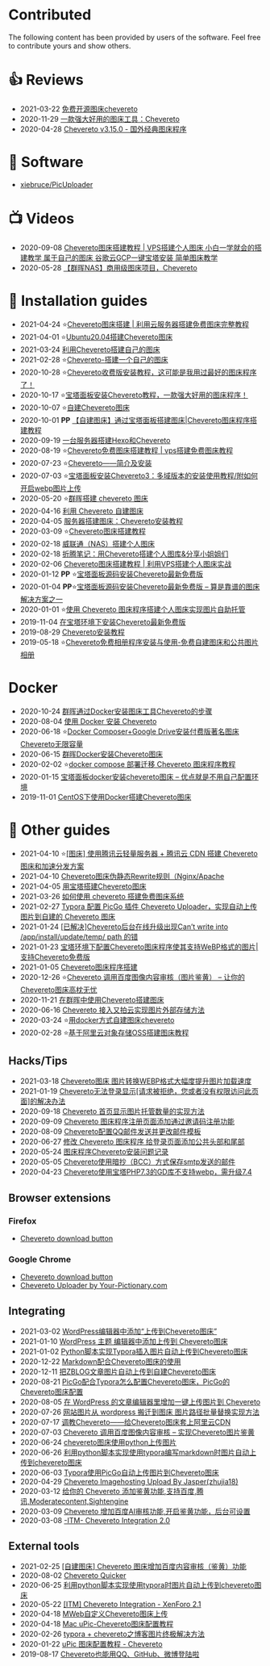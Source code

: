 # Contributed

The following content has been provided by users of the software. Feel free to contribute yours and show others.

# 👍 Reviews

- 2021-03-22 [免费开源图床chevereto](https://www.nginxisok.com/website/chevereto.html)
- 2020-11-29 [一款强大好用的图床工具：Chevereto](https://www.xinac.net/9036.html)
- 2020-04-28 [Chevereto v3.15.0 - 国外经典图床程序](https://www.321002.com/563.html)


# 💽 Software

- [xiebruce/PicUploader](https://gitee.com/xiebruce/PicUploader/)

# 📺 Videos

- 2020-09-08 [Chevereto图床搭建教程 | VPS搭建个人图床 小白一学就会的搭建教学 属于自己的图床 谷歌云GCP一键宝塔安装 简单图床教学](https://www.youtube.com/watch?v=QLa9VC1r94A)
- 2020-05-28 [【群晖NAS】商用级图床项目，Chevereto](https://www.youtube.com/watch?v=h26LpCaBXiY)

# 📘 Installation guides

- 2021-04-24 ⭐[Chevereto图床搭建 | 利用云服务器搭建免费图床完整教程](https://blog.csdn.net/JunyouYH/article/details/116092326)
- 2021-04-01 ⭐[Ubuntu20.04搭建Chevereto图床](https://www.cherishspring.cn/archives/chevereto.html)
- 2021-03-24 [利用Chevereto搭建自己的图床](https://zhuanlan.zhihu.com/p/359545072)
- 2021-02-28 ⭐[Chevereto-搭建一个自己的图床](https://blog.csdn.net/qq_44022113/article/details/114239677)
- 2020-10-28 ⭐[Chevereto收费版安装教程，这可能是我用过最好的图床程序了！](https://www.shejibiji.com/archives/4672)
- 2020-10-17 ⭐[宝塔面板安装Chevereto教程，一款强大好用的图床程序！](https://www.feiyubk.com/archives/29.html)
- 2020-10-07 ⭐[自建Chevereto图床](https://left.pink/archives/3321)
- 2020-10-01 **PP** [【自建图床】通过宝塔面板搭建图床|Chevereto图床程序搭建教程](https://zhujiget.com/5465.html)
- 2020-09-19 [一台服务器搭建Hexo和Chevereto](https://blog.shenyuanluo.com/ConfigHexoAndChevereto.html)
- 2020-08-19 ⭐[Chevereto免费图床搭建教程 | vps搭建免费图床教程](https://chens.life/How-to-build-a-free-image-bed.html)
- 2020-07-23 ⭐[Chevereto——简介及安装](https://cloud.tencent.com/developer/article/1667722)
- 2020-07-03 ⭐[宝塔面板安装Chevereto3：多域版本的安装使用教程/附如何开启webp图片上传](https://www.daniao.org/9937.html)
- 2020-05-20 ⭐[群晖搭建 chevereto 图床](https://post.smzdm.com/p/a3gvxnon/)
- 2020-04-16 [利用 Chevereto 自建图床](https://heysen.xyz/other/self-picture-bed.html)
- 2020-04-05 [服务器搭建图床：Chevereto安装教程](https://blog.csdn.net/weixin_43426647/article/details/105328153)
- 2020-03-09 ⭐[Chevereto图床搭建教程](https://www.dqzboy.com/1831.html)
- 2020-02-18 [威联通（NAS）搭建个人图床](https://juejin.im/post/6844904067236364295)
- 2020-02-18 [折腾笔记：用Chevereto搭建个人图库&分享小姐姐们](https://www.littlemodesty.com/website-building/use-chevereto-to-build-a-self-hosted-image-home/)
- 2020-02-06 [Chevereto图床搭建教程 | 利用VPS搭建个人图床实战](https://merlinblog.xyz/wiki/chevereto.html)
- 2020-01-12 **PP** ⭐[宝塔面板源码安装Chevereto最新免费版](https://www.sevesum.com/221.html)
- 2020-01-04 **PP**⭐[宝塔面板源码安装Chevereto最新免费版 – 算是靠谱的图床解决方案之一](https://www.daniao.org/7882.html)
- 2020-01-01 ⭐[使用 Chevereto 图床程序搭建个人图床实现图片自助托管](https://www.pieruo.com/17415.html)
- 2019-11-04 [在宝塔环境下安装Chevereto最新免费版](https://sunsea.im/bt-install-Chevereto-Free.html)
- 2019-08-29 [Chevereto安装教程](https://yremp.live/chevereto/)
- 2019-05-18 ⭐[Chevereto免费相册程序安装与使用-免费自建图床和公共图片相册](https://wzfou.com/chevereto/)

# Docker 

- 2020-10-24 [群晖通过Docker安装图床工具Chevereto的步骤](https://www.weizhiyong.com/archives/4309)
- 2020-08-04 [使用 Docker 安装 Chevereto](https://juejin.im/post/6857029114718355463)
- 2020-06-18 ⭐[Docker Composer+Google Drive安装付费版著名图床Chevereto无限容量](https://1024.ee/index.php/2020/06/18/docker-composergoogle-drive%E5%AE%89%E8%A3%85%E4%BB%98%E8%B4%B9%E7%89%88%E8%91%97%E5%90%8D%E5%9B%BE%E5%BA%8Achevereto%E6%97%A0%E9%99%90%E5%AE%B9%E9%87%8F/)
- 2020-06-15 [群晖Docker安装Chevereto图床](https://cloud.tencent.com/developer/article/1645239)
- 2020-02-02 ⭐[docker compose 部署迁移 Chevereto 图床程序教程](https://www.ioiox.com/archives/80.html)
- 2020-01-15 [宝塔面板docker安装chevereto图床 – 优点就是不用自己配置环境](https://www.daniao.org/7896.html)
- 2019-11-01 [CentOS下使用Docker搭建Chevereto图床](https://www.qinayu.cn/posts/1e84ba96.html)


# 📗 Other guides

- 2021-04-10 ⭐[[图床] 使用腾讯云轻量服务器 + 腾讯云 CDN 搭建 Chevereto 图床和加速分发方案](https://www.idc.moe/archives/QCloud-Lighthouse-BTPremium-Chevereto-CDN.html)
- 2021-04-10 [Chevereto图床伪静态Rewrite规则（Nginx/Apache](https://pc6a.com/3680.html)
- 2021-04-05 [用宝塔搭建Chevereto图床](https://www.queyikeji.cn/372.html)
- 2021-03-26 [如何使用 chevereto 搭建免费图床系统](https://www.ml6x.com/pages/851.html)
- 2021-02-27 [Typora 配置 PicGo 插件 Chevereto Uploader，实现自动上传图片到自建的 Chevereto 图床](https://www.4dmayi.com/3235.html)
- 2021-01-24 [[已解决]Chevereto后台在线升级出现Can’t write into /app/install/update/temp/ path 的错](https://www.4dmayi.com/3105.html)
- 2021-01-23 [宝塔环境下配置Chevereto图床程序使其支持WeBP格式的图片|支持Chevereto免费版](https://www.4dmayi.com/3093.html)
- 2021-01-05 [Chevereto图床程序搭建](https://www.52craft.cc/archives/9/)
- 2020-12-26 ⭐[Chevereto 调用百度图像内容审核（图片鉴黄） – 让你的Chevereto图床高枕无忧](https://www.321002.com/761.html)
- 2020-11-21 [在群晖中使用Chevereto搭建图床](https://lisenlinsirb.github.io/2020/11/21/20.11.21-chevereto_synology/)
- 2020-06-16 [Chevereto 接入又拍云实现图片外部存储方法](https://www.pieruo.com/192.html)
- 2020-03-24 ⭐[用docker方式自建图床chevereto](https://dana5haw.com/posts/Docker-Image-Hosting-Chevereto.html)
- 2020-02-28 ⭐[基于阿里云对象存储OSS搭建图床教程](https://lmqyu.cn/869.html)

## Hacks/Tips

- 2021-03-18 [Chevereto图床 图片转换WEBP格式大幅度提升图片加载速度](https://lwguang.com/archives/webp)
- 2021-01-19 [Chevereto无法登录显示[请求被拒绝，您或者没有权限访问此页面]的解决办法](https://www.fuyimokuai.com/news/aHR0cDovL3d3dy5iYWlkdS5jb20vbGluaz91cmw9eVYyTENDTFI1c1BxWFpzZ3Z6cl9fby03WXFBQm5hQWVEMnlTTzlXVUlIUDVBXzlhRDZ3d2s0LUx3cm51M1ZTUkVZZ1ppUER0WXJJNDE0V2gxMk8xeV8tdWw4MUduQjVMaTVsS0N2TVhTeXE=.html)
- 2020-09-18 [Chevereto 首页显示图片托管数量的实现方法](https://www.pieruo.com/204.html)
- 2020-09-09 [Chevereto 图床程序注册页面添加通过邀请码注册功能](https://www.pieruo.com/203.html)
- 2020-08-09 [Chevereto配置QQ邮件发送并更改邮件模板](https://www.sukeycz.com/course/mail-change)
- 2020-06-27 [修改 Chevereto 图床程序 给登录页面添加公共头部和尾部](https://www.pieruo.com/198.html)
- 2020-05-24 [图床程序Chevereto安装问题记录](https://xiaodongxier.com/119.html)
- 2020-05-05 [Chevereto使用暗抄（BCC）方式保存smtp发送的邮件](https://madlax.pw/2020/05/379.html)
- 2020-04-23 [Chevereto使用宝塔PHP7.3的GD库不支持webp，需升级7.4](https://madlax.pw/2020/04/375.html)

## Browser extensions

### Firefox

- [Chevereto download button](https://addons.mozilla.org/en-US/firefox/addon/chevereto-download-button/)

### Google Chrome

- [Chevereto download button](https://chrome.google.com/webstore/detail/chevereto-download-button/lgcgmhfenjjeghjipookhcplpifakgcd)
- [Chevereto Uploader by Your-Pictionary.com](https://chrome.google.com/webstore/detail/chevereto-uploader-by-you/memndahppdnephfcpklgnldajahnahfo/related)

## Integrating

- 2021-03-02 [WordPress编辑器中添加“上传到Chevereto图床”](https://www.virtualvmw.com/1830.html)
- 2021-01-10 [WordPress 主题 编辑器中添加上传到 Chevereto图床](https://www.letcloud.cn/1775.html)
- 2021-01-02 [Python脚本实现Typora插入图片自动上传到Chevereto图床](https://haoyufang.gitee.io/2021/01/02/Python%E8%84%9A%E6%9C%AC%E5%AE%9E%E7%8E%B0Typora%E6%8F%92%E5%85%A5%E5%9B%BE%E7%89%87%E8%87%AA%E5%8A%A8%E4%B8%8A%E4%BC%A0%E5%88%B0Chevereto%E5%9B%BE%E5%BA%8A/)
- 2020-12-22 [Markdown配合Chevereto图床的使用](https://qiuchao.net/1387/)
- 2020-12-11 [把ZBLOG文章图片自动上传到自建Chevereto图床](https://yeelz.com/post/508.html)
- 2020-08-21 [PicGo配合Typora怎么配置Chevereto图床，PicGo的Chevereto图床配置](https://chens.life/picgo.html)
- 2020-08-05 [在 WordPress 的文章编辑器里增加一键上传图片到 Chevereto](https://chaishiwei.com/blog/1828.html)
- 2020-07-26 [网站图片从 wordpress 搬迁到图床 图片路径批量替换实现方法](https://www.pieruo.com/201.html)
- 2020-07-17 [调教Chevereto——给Chevereto图床套上阿里云CDN](https://www.ccrui.cn/archives/56.html)
- 2020-07-03 [Chevereto 调用百度图像内容审核 – 实现Chevereto图片鉴黄](https://www.daniao.org/9947.html)
- 2020-06-24 [chevereto图床使用python上传图片](https://www.yinxiang.com/everhub/note/eafe8861-6ea9-4824-8323-d27a4094f157)
- 2020-06-26 [利用python脚本实现使用typora编写markdown时图片自动上传到chevereto图床](https://youwolf.cn/?p=515)
- 2020-06-03 [Typora使用PicGo自动上传图片到Chevereto图床](https://www.zzhyun.com/2020/06/03/159/)
- 2020-04-29 [Chevereto Imagehosting Upload By Jasper(zhujia18)](https://discuss.flarum.org/d/23585-chevereto-imagehosting-upload)
- 2020-03-12 [给你的 Chevereto 添加鉴黄功能,支持百度,腾讯,Moderatecontent,Sightengine](https://alone88.cn/archives/804.html)
- 2020-03-09 [Chevereto 增加百度AI审核功能,开启鉴黄功能，后台可设置](https://alone88.cn/archives/796.html)
- 2020-03-08 [-ITM- Chevereto Integration 2.0](https://github.com/McAtze/-ITM-CheveretoIntegration)

## External tools

- 2021-02-25 [[自建图床] Chevereto 图床增加百度内容审核（鉴黄）功能](https://www.idc.moe/archives/image-review-for-Chevereto-Free.html)
- 2020-08-02 [Chevereto Quicker](https://getquicker.net/Sharedaction?code=8966d68c-4c0e-41fc-0e0a-08d8337898d1)
- 2020-06-25 [利用python脚本实现使用typora时图片自动上传到chevereto图床](https://zhuanlan.zhihu.com/p/150785463)
- 2020-05-22 [[ITM] Chevereto Integration - XenForo 2.1](https://chevereto.com/community/threads/itm-chevereto-integration-xenforo-2-1.12234/)
- 2020-04-18 [MWeb自定义Chevereto图床上传](https://www.sukeycz.com/course/MWeb-Chevereto-upload-api)
- 2020-04-18 [Mac uPic-Chevereto图床配置教程](https://www.sukeycz.com/course/uPic-Chevereto-imageuploads)
- 2020-02-26 [typora + chevereto之博客图片终极解决方法](http://guiu.xyz/p/c90ee787.html)
- 2020-01-22 [uPic 图床配置教程 - Chevereto](https://xiaodongxier.com/118.html)
- 2019-08-17 [Chevereto也能用QQ、GitHub、微博登陆啦](https://doge.uk/coding/chevereto-qq-login.html)


